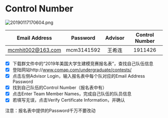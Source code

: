 # Control Number

![20190117170604.png](https://i.loli.net/2019/01/17/5c404582eab56.png)

|   Email Address   |  Password  | Advisor | Control Number |
| :---------------: | :--------: | :-----: | :------------: |
| mcmhit002@163.com | mcm3141592 | 王希连  |    1911426     |

- [x] 下载群文件中的“2019年美国大学生建模竞赛报名表”，查找自己队伍信息
- [x] 登陆网站http://www.comap.com/undergraduate/contests/
- [x] 点击左侧Advisor Login，输入报名表中每个队对应的Email Address Password
- [x] 找到自己队伍的Control Number（报名表中有）
- [x] 点击Enter Team Member Names，完成自己队伍的队员信息
- [x] 若填写无误，点击Verify Certificate Information，并确认

注意：报名表中提供的Password千万不要改动